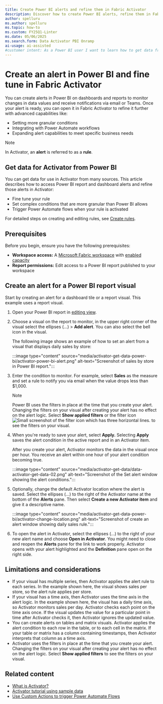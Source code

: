 ```yaml
---
title: Create Power BI alerts and refine them in Fabric Activator  
description: Discover how to create Power BI alerts, refine them in Fabric Activator, and enhance your workflows with advanced data analysis capabilities.
author: spelluru
ms.author: spelluru
ms.topic: how-to
ms.custom: FY25Q1-Linter
ms.date: 05/06/2025
ms.search.form: Data Activator PBI Onramp
ai-usage: ai-assisted
#customer intent: As a Power BI user I want to learn how to get data from Power BI alerts into Activator where I can continue refining the alert.
---
```


# Create an alert in Power BI and fine tune in Fabric Activator

You can create alerts in Power BI on dashboards and reports to monitor changes in data values and receive notifications via email or Teams. Once your alert is ready, you can open it in Fabric Activator to refine it further with advanced capabilities like:

- Setting more granular conditions
- Integrating with Power Automate workflows  
- Expanding alert capabilities to meet specific business needs

> [!NOTE]
> In Activator, an **alert** is referred to as a **rule**.

 ## Get data for Activator from Power BI

You can get data for use in Activator from many sources. This article describes how to access Power BI report and dashboard alerts and refine those alerts in Activator:

- Fine tune your rule
- Set complex conditions that are more granular than Power BI allows
- Trigger Power Automate flows when your rule is activated

For detailed steps on creating and editing rules, see [Create rules](activator-create-activators.md).

## Prerequisites

Before you begin, ensure you have the following prerequisites: 

* **Workspace access:** A [Microsoft Fabric workspace](../../get-started/create-workspaces.md) with [enabled capacity](../../enterprise/licenses.md#capacity)
* **Report permissions:** Edit access to a Power BI report published to your workspace

## Create an alert for a Power BI report visual

Start by creating an alert for a dashboard tile or a report visual. This example uses a report visual. 

1. Open your Power BI report in [editing view](/power-bi/create-reports/service-interact-with-a-report-in-editing-view).
2. Choose a visual on the report to monitor, in the upper right corner of the visual select the ellipses (...) > **Add alert**.
You can also select the bell icon in the visual.

    The following image shows an example of how to set an alert from a visual that displays daily sales by store:

    :::image type="content" source="media/activator-get-data-power-bi/activator-power-bi-alert.png" alt-text="Screenshot of sales by store in Power BI report.":::

3. Enter the condition to monitor. For example, select **Sales** as the measure and set a rule to notify you via email when the value drops less than $1,000. 

    > [!NOTE]
    > Power BI uses the filters in place at the time that you create your alert. Changing the filters on your visual after creating your alert has no effect on the alert logic. Select **Show applied filters** or the filter icon ![Small screenshot of the filter icon which has three horizontal lines.](media/activator-get-data-power-bi/activator.png) to see the filters on your visual.

4. When you're ready to save your alert, select **Apply.** Selecting **Apply** saves the alert condition in the active report and in an Activator item. 

    After you create your alert, Activator monitors the data in the visual once per hour. You receive an alert within one hour of your alert condition becoming true. 

    :::image type="content" source="media/activator-get-data/data-activator-get-data-02.png" alt-text="Screenshot of the Set alert window showing the alert conditions.":::

1. Optionally, change the default Activator location where the alert is saved. Select the ellipses (...) to the right of the Activator name at the bottom of the **Alerts** pane. Then select **Create a new Activator item** and give it a descriptive name. 

    :::image type="content" source="media/activator-get-data-power-bi/activator-change-location.png" alt-text="Screenshot of create an alert window showing daily sales rule.":::

1. To open the alert in Activator, select the ellipses (...) to the right of your new alert name and choose **Open in Activator**. You might need to close and reopen the **Alerts** pane for the link to work properly. Activator opens with your alert highlighted and the **Definition** pane open on the right side.

## Limitations and considerations

* If your visual has multiple series, then Activator applies the alert rule to each series. In the example shown here, the visual shows sales per store, so the alert rule applies per store.
* If your visual has a time axis, then Activator uses the time axis in the alert logic. In the example shown here, the visual has a daily time axis, so Activator monitors sales per day. Activator checks each point on the time axis once. If the visual updates the value for a particular point in time after Activator checks it, then Activator ignores the updated value.
* You can create alerts on tables and matrix visuals. Activator applies the alert condition to each row in the table, or to each cell in the matrix. If your table or matrix has a column containing timestamps, then Activator interprets that column as a time axis.
* Activator uses the filters in place at the time that you create your alert. Changing the filters on your visual after creating your alert has no effect on the alert logic. Select **Show applied filters** to see the filters on your visual.

## Related content

* [What is Activator?](activator-introduction.md)
* [Activator tutorial using sample data](activator-tutorial.md)
* [Use Custom Actions to trigger Power Automate Flows](activator-trigger-power-automate-flows.md)

